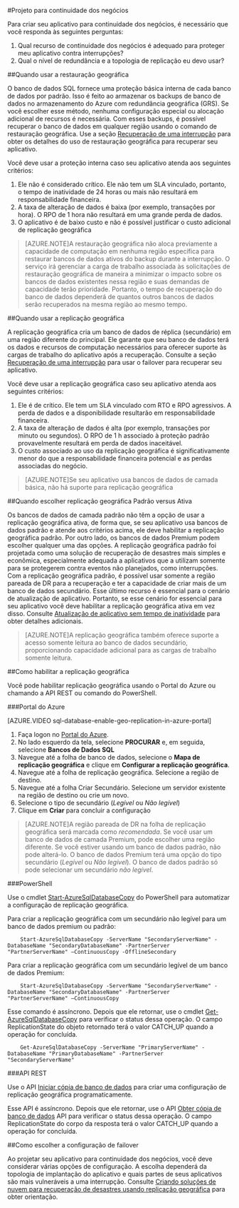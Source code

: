 <properties 
   pageTitle="Projeto de banco de dados SQL para continuidade de negócios" 
   description="Diretrizes para escolher nesta seção, orientações serão fornecida para como escolher quais recursos de BCDR devem ser usados e quando. Isso inclui descrições de o que você obtém automaticamente usando o banco de dados SQL."
   services="sql-database" 
   documentationCenter="" 
   authors="elfisher" 
   manager="jeffreyg" 
   editor="monicar"/>

<tags
   ms.service="sql-database"
   ms.devlang="NA"
   ms.topic="article"
   ms.tgt_pltfrm="NA"
   ms.workload="data-management" 
   ms.date="07/14/2015"
   ms.author="elfish"/>

#Projeto para continuidade dos negócios

Para criar seu aplicativo para continuidade dos negócios, é necessário que você responda às seguintes perguntas:

1. Qual recurso de continuidade dos negócios é adequado para proteger meu aplicativo contra interrupções?
2. Qual o nível de redundância e a topologia de replicação eu devo usar?

##Quando usar a restauração geográfica

O banco de dados SQL fornece uma proteção básica interna de cada banco de dados por padrão. Isso é feito ao armazenar os backups de banco de dados no armazenamento do Azure com redundância geográfica (GRS). Se você escolher esse método, nenhuma configuração especial ou alocação adicional de recursos é necessária. Com esses backups, é possível recuperar o banco de dados em qualquer região usando o comando de restauração geográfica. Use a seção [Recuperação de uma interrupção](sql-database-disaster-recovery.md) para obter os detalhes do uso de restauração geográfica para recuperar seu aplicativo.

Você deve usar a proteção interna caso seu aplicativo atenda aos seguintes critérios:

1. Ele não é considerado crítico. Ele não tem um SLA vinculado, portanto, o tempo de inatividade de 24 horas ou mais não resultará em responsabilidade financeira.
2. A taxa de alteração de dados é baixa (por exemplo, transações por hora). O RPO de 1 hora não resultará em uma grande perda de dados.
3. O aplicativo é de baixo custo e não é possível justificar o custo adicional de replicação geográfica 

> [AZURE.NOTE]A restauração geográfica não aloca previamente a capacidade de computação em nenhuma região específica para restaurar bancos de dados ativos do backup durante a interrupção. O serviço irá gerenciar a carga de trabalho associada às solicitações de restauração geográfica de maneira a minimizar o impacto sobre os bancos de dados existentes nessa região e suas demandas de capacidade terão prioridade. Portanto, o tempo de recuperação do banco de dados dependerá de quantos outros bancos de dados serão recuperados na mesma região ao mesmo tempo.

##Quando usar a replicação geográfica

A replicação geográfica cria um banco de dados de réplica (secundário) em uma região diferente do principal. Ele garante que seu banco de dados terá os dados e recursos de computação necessários para oferecer suporte às cargas de trabalho do aplicativo após a recuperação. Consulte a seção [Recuperação de uma interrupção](sql-database-disaster-recovery.md) para usar o failover para recuperar seu aplicativo.

Você deve usar a replicação geográfica caso seu aplicativo atenda aos seguintes critérios:

1. Ele é de crítico. Ele tem um SLA vinculado com RTO e RPO agressivos. A perda de dados e a disponibilidade resultarão em responsabilidade financeira. 
2. A taxa de alteração de dados é alta (por exemplo, transações por minuto ou segundos). O RPO de 1 h associado à proteção padrão provavelmente resultará em perda de dados inaceitável.
3. O custo associado ao uso da replicação geográfica é significativamente menor do que a responsabilidade financeira potencial e as perdas associadas do negócio.

> [AZURE.NOTE]Se seu aplicativo usa bancos de dados de camada básica, não há suporte para replicação geográfica

##Quando escolher replicação geográfica Padrão versus Ativa

Os bancos de dados de camada padrão não têm a opção de usar a replicação geográfica ativa, de forma que, se seu aplicativo usa bancos de dados padrão e atende aos critérios acima, ele deve habilitar a replicação geográfica padrão. Por outro lado, os bancos de dados Premium podem escolher qualquer uma das opções. A replicação geográfica padrão foi projetada como uma solução de recuperação de desastres mais simples e econômica, especialmente adequada a aplicativos que a utilizam somente para se protegerem contra eventos não planejados, como interrupções. Com a replicação geográfica padrão, é possível usar somente a região pareada de DR para a recuperação e ter a capacidade de criar mais de um banco de dados secundário. Esse último recurso é essencial para o cenário de atualização de aplicativo. Portanto, se esse cenário for essencial para seu aplicativo você deve habilitar a replicação geográfica ativa em vez disso. Consulte [Atualização de aplicativo sem tempo de inatividade](sql-database-business-continuity-application-upgrade.md) para obter detalhes adicionais.

> [AZURE.NOTE]A replicação geográfica também oferece suporte a acesso somente leitura ao banco de dados secundário, proporcionando capacidade adicional para as cargas de trabalho somente leitura.

##Como habilitar a replicação geográfica

Você pode habilitar replicação geográfica usando o Portal do Azure ou chamando a API REST ou comando do PowerShell.

###Portal do Azure

[AZURE.VIDEO sql-database-enable-geo-replication-in-azure-portal]

1. Faça logon no [Portal do Azure](https://portal.Azure.com).
2. No lado esquerdo da tela, selecione **PROCURAR** e, em seguida, selecione **Bancos de Dados SQL**
3. Navegue até a folha de banco de dados, selecione o **Mapa de replicação geográfica** e clique em **Configurar a replicação geográfica**.
4. Navegue até a folha de replicação geográfica. Selecione a região de destino. 
5. Navegue até a folha Criar Secundário. Selecione um servidor existente na região de destino ou crie um novo.
6. Selecione o tipo de secundário (*Legível* ou *Não legível*)
7. Clique em **Criar** para concluir a configuração

> [AZURE.NOTE]A região pareada de DR na folha de replicação geográfica será marcada como *recomendada*. Se você usar um banco de dados de camada Premium, pode escolher uma região diferente. Se você estiver usando um banco de dados padrão, não pode alterá-lo. O banco de dados Premium terá uma opção do tipo secundário (*Legível* ou *Não legível*). O banco de dados padrão só pode selecionar um secundário *não legível*.


###PowerShell

Use o cmdlet [Start-AzureSqlDatabaseCopy](https://msdn.microsoft.com/library/dn720220.aspx) do PowerShell para automatizar a configuração de replicação geográfica.

Para criar a replicação geográfica com um secundário não legível para um banco de dados premium ou padrão:
		
		Start-AzureSqlDatabaseCopy -ServerName "SecondaryServerName" -DatabaseName "SecondaryDatabaseName" -PartnerServer "PartnerServerName" –ContinuousCopy -OfflineSecondary
Para criar a replicação geográfica com um secundário legível de um banco de dados Premium:

		Start-AzureSqlDatabaseCopy -ServerName "SecondaryServerName" -DatabaseName "SecondaryDatabaseName" -PartnerServer "PartnerServerName" –ContinuousCopy
		 
Esse comando é assíncrono. Depois que ele retornar, use o cmdlet [Get-AzureSqlDatabaseCopy](https://msdn.microsoft.com/library/dn720235.aspx) para verificar o status dessa operação. O campo ReplicationState do objeto retornado terá o valor CATCH\_UP quando a operação for concluída.

		Get-AzureSqlDatabaseCopy -ServerName "PrimaryServerName" -DatabaseName "PrimaryDatabaseName" -PartnerServer "SecondaryServerName"


###API REST 

Use o API [Iniciar cópia de banco de dados](https://msdn.microsoft.com/library/azure/dn509576.aspx) para criar uma configuração de replicação geográfica programaticamente.

Esse API é assíncrono. Depois que ele retornar, use o API [Obter cópia de banco de dados](https://msdn.microsoft.com/library/azure/dn509570.aspx) API para verificar o status dessa operação. O campo ReplicationState do corpo da resposta terá o valor CATCH\_UP quando a operação for concluída.


##Como escolher a configuração de failover 

Ao projetar seu aplicativo para continuidade dos negócios, você deve considerar várias opções de configuração. A escolha dependerá da topologia de implantação do aplicativo e quais partes de seus aplicativos são mais vulneráveis a uma interrupção. Consulte [Criando soluções de nuvem para recuperação de desastres usando replicação geográfica](https://msdn.microsoft.com/library/azure/dn741328.aspx) para obter orientação.


 

<!---HONumber=Oct15_HO3-->